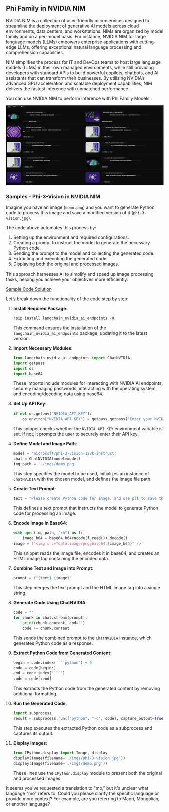 <!--
CO_OP_TRANSLATOR_METADATA:
{
  "original_hash": "6b028cdc5b33b99efb0f061bcff71023",
  "translation_date": "2025-04-04T11:56:47+00:00",
  "source_file": "md\\01.Introduction\\02\\06.NVIDIA.md",
  "language_code": "mo"
}
-->
## Phi Family in NVIDIA NIM

NVIDIA NIM is a collection of user-friendly microservices designed to streamline the deployment of generative AI models across cloud environments, data centers, and workstations. NIMs are organized by model family and on a per-model basis. For instance, NVIDIA NIM for large language models (LLMs) empowers enterprise applications with cutting-edge LLMs, offering exceptional natural language processing and comprehension capabilities.

NIM simplifies the process for IT and DevOps teams to host large language models (LLMs) in their own managed environments, while still providing developers with standard APIs to build powerful copilots, chatbots, and AI assistants that can transform their businesses. By utilizing NVIDIA’s advanced GPU acceleration and scalable deployment capabilities, NIM delivers the fastest inference with unmatched performance.

You can use NVIDIA NIM to perform inference with Phi Family Models.

![nim](../../../../../translated_images/Phi-NIM.45af94d89220fbbbc85f8da0379150a29cc88c3dd8ec417b1d3b7237bbe1c58a.mo.png)

### **Samples - Phi-3-Vision in NVIDIA NIM**

Imagine you have an image (`demo.png`) and you want to generate Python code to process this image and save a modified version of it (`phi-3-vision.jpg`). 

The code above automates this process by:

1. Setting up the environment and required configurations.
2. Creating a prompt to instruct the model to generate the necessary Python code.
3. Sending the prompt to the model and collecting the generated code.
4. Extracting and executing the generated code.
5. Displaying both the original and processed images.

This approach harnesses AI to simplify and speed up image processing tasks, helping you achieve your objectives more efficiently.

[Sample Code Solution](../../../../../code/06.E2E/E2E_Nvidia_NIM_Phi3_Vision.ipynb)

Let’s break down the functionality of the code step by step:

1. **Install Required Package**:
    ```python
    !pip install langchain_nvidia_ai_endpoints -U
    ```
    This command ensures the installation of the `langchain_nvidia_ai_endpoints` package, updating it to the latest version.

2. **Import Necessary Modules**:
    ```python
    from langchain_nvidia_ai_endpoints import ChatNVIDIA
    import getpass
    import os
    import base64
    ```
    These imports include modules for interacting with NVIDIA AI endpoints, securely managing passwords, interacting with the operating system, and encoding/decoding data using base64.

3. **Set Up API Key**:
    ```python
    if not os.getenv("NVIDIA_API_KEY"):
        os.environ["NVIDIA_API_KEY"] = getpass.getpass("Enter your NVIDIA API key: ")
    ```
    This snippet checks whether the `NVIDIA_API_KEY` environment variable is set. If not, it prompts the user to securely enter their API key.

4. **Define Model and Image Path**:
    ```python
    model = 'microsoft/phi-3-vision-128k-instruct'
    chat = ChatNVIDIA(model=model)
    img_path = './imgs/demo.png'
    ```
    This step specifies the model to be used, initializes an instance of `ChatNVIDIA` with the chosen model, and defines the image file path.

5. **Create Text Prompt**:
    ```python
    text = "Please create Python code for image, and use plt to save the new picture under imgs/ and name it phi-3-vision.jpg."
    ```
    This defines a text prompt that instructs the model to generate Python code for processing an image.

6. **Encode Image in Base64**:
    ```python
    with open(img_path, "rb") as f:
        image_b64 = base64.b64encode(f.read()).decode()
    image = f'<img src="data:image/png;base64,{image_b64}" />'
    ```
    This snippet reads the image file, encodes it in base64, and creates an HTML image tag containing the encoded data.

7. **Combine Text and Image into Prompt**:
    ```python
    prompt = f"{text} {image}"
    ```
    This step merges the text prompt and the HTML image tag into a single string.

8. **Generate Code Using ChatNVIDIA**:
    ```python
    code = ""
    for chunk in chat.stream(prompt):
        print(chunk.content, end="")
        code += chunk.content
    ```
    This sends the combined prompt to the `ChatNVIDIA` instance, which generates Python code as a response.

9. **Extract Python Code from Generated Content**:
    ```python
    begin = code.index('```python') + 9
    code = code[begin:]
    end = code.index('```')
    code = code[:end]
    ```
    This extracts the Python code from the generated content by removing additional formatting.

10. **Run the Generated Code**:
    ```python
    import subprocess
    result = subprocess.run(["python", "-c", code], capture_output=True)
    ```
    This step executes the extracted Python code as a subprocess and captures its output.

11. **Display Images**:
    ```python
    from IPython.display import Image, display
    display(Image(filename='./imgs/phi-3-vision.jpg'))
    display(Image(filename='./imgs/demo.png'))
    ```
    These lines use the `IPython.display` module to present both the original and processed images.

It seems you've requested a translation to "mo," but it's unclear what language "mo" refers to. Could you please clarify the specific language or provide more context? For example, are you referring to Maori, Mongolian, or another language?